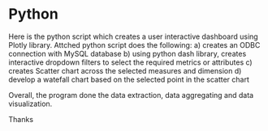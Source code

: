 # Python
Here is the python script which creates a user interactive dashboard using Plotly library. Attched python script does the following:
a) creates an ODBC connection with MySQL database
b) using python dash library, creates interactive dropdown filters to select the required metrics or attributes
c) creates Scatter chart across the selected measures and dimension
d) develop a watefall chart based on the selected point in the scatter chart

Overall, the program done the data extraction, data aggregating and data visualization.

Thanks
